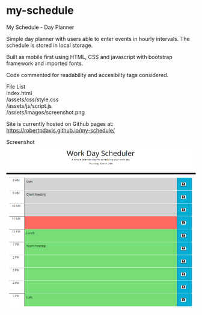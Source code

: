 # my-schedule

My Schedule - Day Planner

Simple day planner with users able to enter events in hourly intervals. The schedule is stored in local storage.

Built as mobile first using HTML, CSS and javascript with bootstrap framework and imported fonts.

Code commented for readability and accesibilty tags considered.

File List <br/>
index.html <br/>
/assets/css/style.css <br/>
/assets/js/script.js <br/>
/assets/images/screenshot.png <br>

Site is currently hosted on Github pages at: https://robertpdavis.github.io/my-schedule/ 

Screenshot<br/>
![Webpage screenshot](https://github.com/robertpdavis/my-schedule/blob/main/assets/images/screenshot.png "Screenshot of webpage")